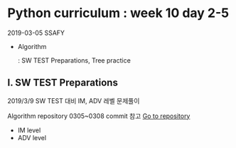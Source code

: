 # Python curriculum : week 10 day 2-5

2019-03-05 SSAFY 

* Algorithm

  : SW TEST Preparations, Tree practice



## I. SW TEST Preparations

2019/3/9 SW TEST 대비 IM, ADV 레벨 문제풀이

Algorithm repository 0305~0308 commit 참고 [Go to repository](https://github.com/jiwookseo/algorithm)

* IM level
* ADV level

